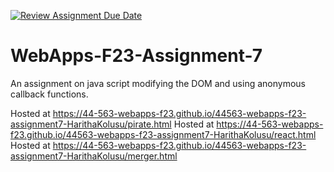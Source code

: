 [![Review Assignment Due Date](https://classroom.github.com/assets/deadline-readme-button-24ddc0f5d75046c5622901739e7c5dd533143b0c8e959d652212380cedb1ea36.svg)](https://classroom.github.com/a/Kv-XePEp)
# WebApps-F23-Assignment-7
An assignment on java script modifying the DOM and using anonymous callback functions.

Hosted at https://44-563-webapps-f23.github.io/44563-webapps-f23-assignment7-HarithaKolusu/pirate.html
Hosted at https://44-563-webapps-f23.github.io/44563-webapps-f23-assignment7-HarithaKolusu/react.html
Hosted at https://44-563-webapps-f23.github.io/44563-webapps-f23-assignment7-HarithaKolusu/merger.html

